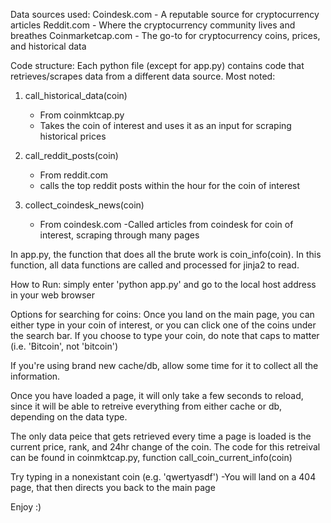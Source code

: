 Data sources used:
Coindesk.com - A reputable source for cryptocurrency articles
Reddit.com - Where the cryptocurrency community lives and breathes
Coinmarketcap.com - The go-to for cryptocurrency coins, prices, and historical data

Code structure:
Each python file (except for app.py) contains code 
that retrieves/scrapes data from a different data source.
Most noted:
1. call_historical_data(coin)
	- From coinmktcap.py
	- Takes the coin of interest and uses it as an input for scraping 
	historical prices

2. call_reddit_posts(coin)
	- From reddit.com
	- calls the top reddit posts within the hour for the coin of interest

3. collect_coindesk_news(coin)
	- From coindesk.com
	-Called articles from coindesk for coin of interest, scraping through
	many pages

In app.py, the function that does all the brute work is coin_info(coin).
In this function, all data functions are called and processed for jinja2 
to read.


How to Run:
simply enter 'python app.py' and go to the local 
host address in your web browser

Options for searching for coins:
Once you land on the main page, you can either type in your
coin of interest, or you can click one of the coins under the
search bar.
If you choose to type your coin, do note that caps
to matter (i.e. 'Bitcoin', not 'bitcoin')

If you're using brand new cache/db, allow some time
for it to collect all the information.

Once you have loaded a page, it will only take a few seconds to
reload, since it will be able to retreive everything from either
cache or db, depending on the data type.

The only data peice that gets retrieved every time a page is loaded
is the current price, rank, and 24hr change of the coin.
The code for this retreival can be found in coinmktcap.py,
function call_coin_current_info(coin)


Try typing in a nonexistant coin (e.g. 'qwertyasdf')
-You will land on a 404 page, that then directs you back to the main page


Enjoy :)



